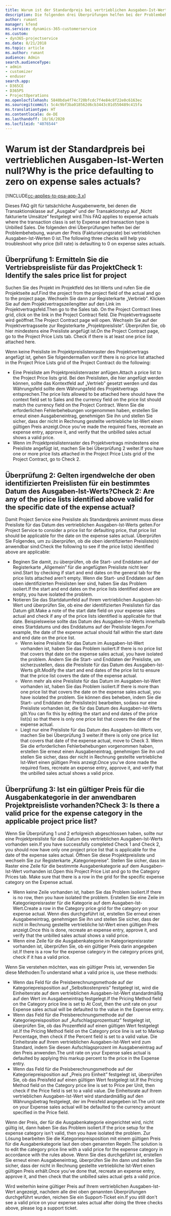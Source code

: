 ```yaml
---
title: Warum ist der Standardpreis bei vertrieblichen Ausgaben-Ist-Werten null?
description: Die folgenden drei Überprüfungen helfen bei der Problembehebung, warum der Preis bei vertrieblichen Ausgaben-Ist-Werten 0 ist.
author: rumant
manager: kfend
ms.service: dynamics-365-customerservice
ms.custom:
- dyn365-projectservice
ms.date: 8/21/2018
ms.topic: article
ms.author: rumant
audience: Admin
search.audienceType:
- admin
- customizer
- enduser
search.app:
- D365CE
- D365PS
- ProjectOperations
ms.openlocfilehash: 5840bda4f74c720bfcdc7f4e84c8f22e0c6163ec
ms.sourcegitcommit: 5c4c9bf3ba018562d6cb3443c01d550489c415fa
ms.translationtype: HT
ms.contentlocale: de-DE
ms.lasthandoff: 10/16/2020
ms.locfileid: "4076544"
---
```

# <a name="why-is-the-price-defaulting-to-zero-on-expense-sales-actuals"></a><span data-ttu-id="dc973-103">Warum ist der Standardpreis bei vertrieblichen Ausgaben-Ist-Werten null?</span><span class="sxs-lookup"><span data-stu-id="dc973-103">Why is the price defaulting to zero on expense sales actuals?</span></span>

[!INCLUDE[cc-applies-to-psa-app-3.x](../includes/cc-applies-to-psa-app-3x.md)]

<span data-ttu-id="dc973-104">Dieses FAQ gilt für tatsächliche Ausgabenwerte, bei denen die Transaktionsklasse auf „Ausgabe” und der Transaktionstyp auf „Nicht fakturierte Umsätze” festgelegt wird.</span><span class="sxs-lookup"><span data-stu-id="dc973-104">This FAQ applies to expense actuals where the transaction class is set to Expense and transaction type is Unbilled Sales.</span></span> <span data-ttu-id="dc973-105">Die folgenden drei Überprüfungen helfen bei der Problembehebung, warum der Preis (Fakturierungsrate) bei vertrieblichen Ausgaben-Ist-Werten 0 ist.</span><span class="sxs-lookup"><span data-stu-id="dc973-105">The following three checks will help you troubleshoot why price (bill rate) is defaulting to 0 on expense sales actuals.</span></span>

## <a name="check-1-identify-the-sales-price-list-for-project"></a><span data-ttu-id="dc973-106">Überprüfung 1: Ermitteln Sie die Vertriebspreisliste für das Projekt</span><span class="sxs-lookup"><span data-stu-id="dc973-106">Check 1: Identify the sales price list for project</span></span>

<span data-ttu-id="dc973-107">Suchen Sie des Projekt im Projektfeld des Ist-Werts und rufen Sie die Projektseite auf.</span><span class="sxs-lookup"><span data-stu-id="dc973-107">Find the project from the project field of the actual and go to the project page.</span></span> <span data-ttu-id="dc973-108">Wechseln Sie dann zur Registerkarte „Verbrieb”. Klicken Sie auf dem Projektvertragszeilengitter auf den Link im Projektvertragsfeld.</span><span class="sxs-lookup"><span data-stu-id="dc973-108">Then go to the Sales tab. On the Project Contract lines grid, click on the link in the Project Contract field.</span></span> <span data-ttu-id="dc973-109">Die Projektvertragsseite wird geöffnet.</span><span class="sxs-lookup"><span data-stu-id="dc973-109">The Project Contract page will open.</span></span> <span data-ttu-id="dc973-110">Wechseln Sie auf der Projektvertragsseite zur Registerkarte „Projektpreisliste”. Überprüfen Sie, ob hier mindestens eine Preisliste angefügt ist.</span><span class="sxs-lookup"><span data-stu-id="dc973-110">On the Project Contract page, go to the Project Price Lists tab. Check if there is at least one price list attached here.</span></span>

<span data-ttu-id="dc973-111">Wenn keine Preisliste im Projektpreislistenraster des Projektvertrags angefügt ist, gehen Sie folgendermaßen vor:</span><span class="sxs-lookup"><span data-stu-id="dc973-111">If there is no price list attached in the Project Price Lists grid of the Project Contract do the following:</span></span>

- <span data-ttu-id="dc973-112">Eine Preisliste am Projektpreislistenraster anfügen.</span><span class="sxs-lookup"><span data-stu-id="dc973-112">Attach a price list to the Project Price lists grid.</span></span> <span data-ttu-id="dc973-113">Bei den Preislisten, die hier angefügt werden können, sollte das Kontextfeld auf „Vertrieb” gesetzt werden und das Währungsfeld sollte dem Währungsfeld des Projektvertrags entsprechen.</span><span class="sxs-lookup"><span data-stu-id="dc973-113">The price lists allowed to be attached here should have the context field set to Sales and the currency field on the price list should match the currency field on the Project Contract.</span></span> <span data-ttu-id="dc973-114">Wenn Sie die erforderlichen Fehlerbehebungen vorgenommen haben, erstellen Sie erneut einen Ausgabeneintrag, genehmigen Sie ihn und stellen Sie sicher, dass der nicht in Rechnung gestellte vertriebliche Ist-Wert einen gültigen Preis anzeigt.</span><span class="sxs-lookup"><span data-stu-id="dc973-114">Once you’ve made the required fixes, recreate an expense entry, approve it, and verify that the unbilled sales actual shows a valid price.</span></span>
- <span data-ttu-id="dc973-115">Wenn im Projektpreislistenraster des Projektvertrags mindestens eine Preisliste angefügt ist, machen Sie bei Überprüfung 2 weiter.</span><span class="sxs-lookup"><span data-stu-id="dc973-115">If you have one or more price lists attached in the Project Price Lists grid of the Project Contract, go to Check 2.</span></span>

## <a name="check-2-are-any-of-the-price-lists-identified-above-valid-for-the-specific-date-of-the-expense-actual"></a><span data-ttu-id="dc973-116">Überprüfung 2: Gelten irgendwelche der oben identifizierten Preislisten für ein bestimmtes Datum des Ausgaben-Ist-Werts?</span><span class="sxs-lookup"><span data-stu-id="dc973-116">Check 2: Are any of the price lists identified above valid for the specific date of the expense actual?</span></span>

<span data-ttu-id="dc973-117">Damit Project Service eine Preisliste als Standardpreis annimmt muss diese Preisliste für das Datum des vertrieblichen Ausgaben-Ist-Werts gelten.</span><span class="sxs-lookup"><span data-stu-id="dc973-117">For Project Service to consider a price list for defaulting price, that price list should be applicable for the date on the expense sales actual.</span></span> <span data-ttu-id="dc973-118">Überprüfen Sie Folgendes, um zu überprüfen, ob die oben identifizierten Preisliste(n) anwendbar sind:</span><span class="sxs-lookup"><span data-stu-id="dc973-118">Check the following to see if the price list(s) identified above are applicable:</span></span>

- <span data-ttu-id="dc973-119">Beginen Sie damit, zu überprüfen, ob die Start- und Enddaten auf der Registerkarte „Allgemein” für die angefügten Preisliste nicht leer sind.</span><span class="sxs-lookup"><span data-stu-id="dc973-119">Start by checking if start and end dates on the general tab for the price lists attached aren’t empty.</span></span> <span data-ttu-id="dc973-120">Wenn die Start- und Enddaten auf den oben identifizierten Preislisten leer sind, haben Sie das Problem isoliert.</span><span class="sxs-lookup"><span data-stu-id="dc973-120">If the start and end dates on the price lists identified above are empty, you have isolated the problem.</span></span> 
- <span data-ttu-id="dc973-121">Notieren Sie das Startdatumfeld auf Ihrem vertrieblichen Ausgaben-Ist-Wert und überprüfen Sie, ob eine der identifizierten Preislisten für das Datum gilt.</span><span class="sxs-lookup"><span data-stu-id="dc973-121">Make a note of the start date field on your expense sales actual and check if any of the price lists identified is applicable for that date.</span></span> <span data-ttu-id="dc973-122">Beispielsweise sollte das Datum des Ausgaben-Ist-Werts innerhalb eines Startdatums und des Enddatums auf der Preisliste liegen.</span><span class="sxs-lookup"><span data-stu-id="dc973-122">For example, the date of the expense actual should fall within the start date and end date on the price list.</span></span> 
    - <span data-ttu-id="dc973-123">Wenn keine Preisliste für das Datum im Ausgaben-Ist-Wert vorhanden ist, haben Sie das Problem isoliert.</span><span class="sxs-lookup"><span data-stu-id="dc973-123">If there is no price list that covers that date on the expense sales actual, you have isolated the problem.</span></span> <span data-ttu-id="dc973-124">Ändern Sie die Start- und Enddaten der Preisliste, um sicherzustellen, dass die Preisliste für das Datum des Ausgaben-Ist-Werts gilt.</span><span class="sxs-lookup"><span data-stu-id="dc973-124">Modify the start and end dates of the price list to ensure that the price list covers the date of the expense actual.</span></span> 
    - <span data-ttu-id="dc973-125">Wenn mehr als eine Preisliste für das Datum im Ausgaben-Ist-Wert vorhanden ist, haben Sie das Problem isoliert.</span><span class="sxs-lookup"><span data-stu-id="dc973-125">If there is more than one price list that covers the date on the expense sales actual, you have isolated the problem.</span></span> <span data-ttu-id="dc973-126">Sie können dies beheben, indem Sie die Start- und Enddaten der Preisliste(n) bearbeiten, sodass nur eine Preisliste vorhanden ist, die für das Datum des Ausgaben-Ist-Werts gilt.</span><span class="sxs-lookup"><span data-stu-id="dc973-126">You can fix this by editing the start and end dates of the price list(s) so that there is only one price list that covers the date of the expense actual.</span></span> 
    - <span data-ttu-id="dc973-127">Liegt nur eine Preisliste für das Datum des Ausgaben-Ist-Werts vor, machen Sie bei Überprüfung 3 weiter.</span><span class="sxs-lookup"><span data-stu-id="dc973-127">If there is only one price list that covers that date of the expense actual, move to Check 3.</span></span>
<span data-ttu-id="dc973-128">Wenn Sie die erforderlichen Fehlerbehebungen vorgenommen haben, erstellen Sie erneut einen Ausgabeneintrag, genehmigen Sie ihn und stellen Sie sicher, dass der nicht in Rechnung gestellte vertriebliche Ist-Wert einen gültigen Preis anzeigt.</span><span class="sxs-lookup"><span data-stu-id="dc973-128">Once you’ve done made the required fixes, recreate an expense entry, approve it, and verify that the unbilled sales actual shows a valid price.</span></span>

## <a name="check-3-is-there-a-valid-price-for-the-expense-category-in-the-applicable-project-price-list"></a><span data-ttu-id="dc973-129">Überprüfung 3: Ist ein gültiger Preis für die Ausgabenkategorie in der anwendbaren Projektpreisliste vorhanden?</span><span class="sxs-lookup"><span data-stu-id="dc973-129">Check 3: Is there a valid price for the expense category in the applicable project price list?</span></span> 

<span data-ttu-id="dc973-130">Wenn Sie Überprüfung 1 und 2 erfolgreich abgeschlossen haben, sollte nur eine Projektpreisliste für das Datum des vertrieblichen Ausgaben-Ist-Werts vorhanden sein.</span><span class="sxs-lookup"><span data-stu-id="dc973-130">If you have successfully completed Check 1 and Check 2, you should now have only one project price list that is applicable for the date of the expense sales actual.</span></span> <span data-ttu-id="dc973-131">Öffnen Sie diese Projektpreisliste und wechseln Sie zur Registerkarte „Kategoriepreise”. Stellen Sie sicher, dass im Raster eine Zeile für die bestimmte Ausgabenkategorie auf dem Ausgaben-Ist-Wert vorhanden ist.</span><span class="sxs-lookup"><span data-stu-id="dc973-131">Open this Project Price List and go to the Category Prices tab. Make sure that there is a row in the grid for the specific expense category on the Expense actual.</span></span>
 
- <span data-ttu-id="dc973-132">Wenn keine Zeile vorhanden ist, haben Sie das Problem isoliert.</span><span class="sxs-lookup"><span data-stu-id="dc973-132">If there is no row, then you have isolated the problem.</span></span> <span data-ttu-id="dc973-133">Erstellen Sie eine Zeile im Kategoriepreisraster für die Kategorie auf dem Ausgaben-Ist-Wert.</span><span class="sxs-lookup"><span data-stu-id="dc973-133">Create a row in the Category price grid for the category on your expense actual.</span></span> <span data-ttu-id="dc973-134">Wenn dies durchgeführt ist, erstellen Sie erneut einen Ausgabeneintrag, genehmigen Sie ihn und stellen Sie sicher, dass der nicht in Rechnung gestellte vertriebliche Ist-Wert einen gültigen Preis anzeigt.</span><span class="sxs-lookup"><span data-stu-id="dc973-134">Once this is done, recreate an expense entry, approve it, and verify that the unbilled sales actual shows a valid price.</span></span> 
- <span data-ttu-id="dc973-135">Wenn eine Zeile für die Ausgabenkategorie im Kategoriepreisraster vorhanden ist, überprüfen Sie, ob ein gültiger Preis darin angegeben ist.</span><span class="sxs-lookup"><span data-stu-id="dc973-135">If there is a row for the expense category in the category prices grid, check if it has a valid price.</span></span>

<span data-ttu-id="dc973-136">Wenn Sie verstehen möchten, was ein gültiger Preis ist, verwenden Sie diese Methoden:</span><span class="sxs-lookup"><span data-stu-id="dc973-136">To understand what a valid price is, use these methods:</span></span>

- <span data-ttu-id="dc973-137">Wenn das Feld für die Preisberechnungsmethode auf der Kategoriepreisposition auf „Selbstkostenpreis” festgelegt ist, wird die Einheitenrate auf dem vertrieblichen Ausgaben-Ist-Wert standardmäßig auf den Wert im Ausgabeneintrag festgelegt.</span><span class="sxs-lookup"><span data-stu-id="dc973-137">If the Pricing Method field on the Category price line is set to At Cost, then the unit rate on your Expense sales actual will be defaulted to the value in the Expense entry.</span></span>
- <span data-ttu-id="dc973-138">Wenn das Feld für die Preisberechnungsmethode auf der Kategoriepreisposition auf „Aufschlagsprozentsatz” festgelegt ist, überprüfen Sie, ob das Prozentfeld auf einen gültigen Wert festgelegt ist.</span><span class="sxs-lookup"><span data-stu-id="dc973-138">If the Pricing Method field on the Category price line is set to Markup Percentage, then check if the Percent field is set to a valid value.</span></span> <span data-ttu-id="dc973-139">Die Einheitsrate auf Ihrem vertrieblichen Ausgaben-Ist-Wert wird zum Standard, indem Sie diesen Aufschlagsprozent im Ausgabeneintrag auf den Preis anwenden.</span><span class="sxs-lookup"><span data-stu-id="dc973-139">The unit rate on your Expense sales actual is defaulted by applying this markup percent to the price in the Expense entry.</span></span>
- <span data-ttu-id="dc973-140">Wenn das Feld für die Preisberechnungsmethode auf der Kategoriepreisposition auf „Preis pro Einheit” festgelegt ist, überprüfen Sie, ob das Preisfeld auf einen gültigen Wert festgelegt ist.</span><span class="sxs-lookup"><span data-stu-id="dc973-140">If the Pricing Method field on the Category price line is set to Price per Unit, then check if the Price field is set to a valid value.</span></span> <span data-ttu-id="dc973-141">Die Einheitsrate auf Ihrem vertrieblichen Ausgaben-Ist-Wert wird standardmäßig auf den Währungsbetrag festgelegt, der im Preisfeld angegeben ist.</span><span class="sxs-lookup"><span data-stu-id="dc973-141">The unit rate on your Expense sales actual will be defaulted to the currency amount specified in the Price field.</span></span>

<span data-ttu-id="dc973-142">Wenn der Preis, der für die Ausgabenkategorie eingerichtet wird, nicht gültig ist, dann haben Sie das Problem isoliert.</span><span class="sxs-lookup"><span data-stu-id="dc973-142">If the price setup for the expense category isn't valid, then you have isolated the problem.</span></span> <span data-ttu-id="dc973-143">Zur Lösung bearbeiten Sie die Kategoriepreisposition mit einem gültigen Preis für die Ausgabenkategorie laut den oben genannten Regeln.</span><span class="sxs-lookup"><span data-stu-id="dc973-143">The solution is to edit the category price line with a valid price for the expense category in accordance with the rules above.</span></span> <span data-ttu-id="dc973-144">Wenn Sie dies durchgeführt ist, erstellen Sie erneut einen Ausgabeneintrag, überprüfen Sie ihn dann und stellen Sie sicher, dass der nicht in Rechnung gestellte vertriebliche Ist-Wert einen gültigen Preis erhält.</span><span class="sxs-lookup"><span data-stu-id="dc973-144">Once you’ve done that, recreate an expense entry, approve it, and then check that the unbilled sales actual gets a valid price.</span></span>

<span data-ttu-id="dc973-145">Wird weiterhin keine gültiger Preis auf Ihrem vertrieblichen Ausgaben-Ist-Wert angezeigt, nachdem alle drei oben genannten Überprüfungen durchgeführt wurden, reichen Sie ein Support-Ticket ein.</span><span class="sxs-lookup"><span data-stu-id="dc973-145">If you still don't see a valid price on your expense sales actual after doing the three checks above, please log a support ticket.</span></span>


